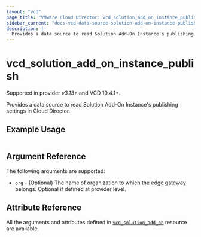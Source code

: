 ```yaml
---
layout: "vcd"
page_title: "VMware Cloud Director: vcd_solution_add_on_instance_publish"
sidebar_current: "docs-vcd-data-source-solution-add-on-instance-publish"
description: |-
  Provides a data source to read Solution Add-On Instance's publishing settings in Cloud Director.
---
```


# vcd\_solution\_add\_on\_instance\_publish

Supported in provider *v3.13+* and VCD 10.4.1+.

Provides a data source to read Solution Add-On Instance's publishing settings in Cloud Director.

## Example Usage

```hcl

```

## Argument Reference

The following arguments are supported:

* `org` - (Optional) The name of organization to which the edge gateway belongs. Optional if defined at provider level.


## Attribute Reference

All the arguments and attributes defined in
[`vcd_solution_add_on`](/providers/vmware/vcd/latest/docs/resources/solution_add_on) resource are
available.